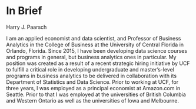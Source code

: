 # In Brief
Harry J. Paarsch

I am an applied economist and data scientist, and Professor of Business Analytics in the College of Business at the University of Central Florida in
Orlando, Florida.  Since 2015, I have been developing data science courses and programs in general, but business analytics ones in particular.  My 
position was created as a result of a recent strategic hiring initiative by UCF to fulfill a critical role in developing undergraduate and master’s-level
programs in business analytics to be delivered in collaboration with its Department of Statistics and Data Science.  Prior to working at UCF, for three
years, I was employed as a principal economist at Amazon.com in Seattle.  Prior to that I was employed at the universities of British Columbia and Western
Ontario as well as the universities of Iowa and Melbourne.
